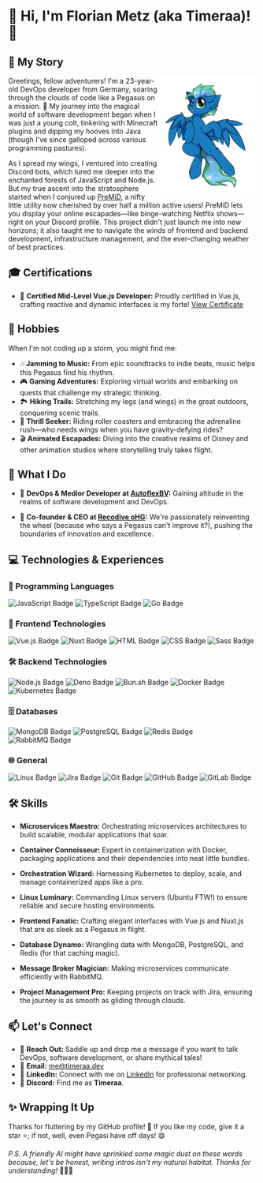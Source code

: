 # 🦄 Hi, I'm Florian Metz (aka Timeraa)! 👋

## 📖 My Story

<img src=".github/assets/Timeraa.png" align="right" width="200">

Greetings, fellow adventurers! I'm a 23-year-old DevOps developer from Germany, soaring through the clouds of code like a Pegasus on a mission. 🦄 My journey into the magical world of software development began when I was just a young colt, tinkering with Minecraft plugins and dipping my hooves into Java (though I've since galloped across various programming pastures).

As I spread my wings, I ventured into creating Discord bots, which lured me deeper into the enchanted forests of JavaScript and Node.js. But my true ascent into the stratosphere started when I conjured up [PreMiD](https://premid.app), a nifty little utility now cherished by over half a million active users! PreMiD lets you display your online escapades—like binge-watching Netflix shows—right on your Discord profile. This project didn't just launch me into new horizons; it also taught me to navigate the winds of frontend and backend development, infrastructure management, and the ever-changing weather of best practices.

## 🎓 Certifications

- 🏅 **Certified Mid-Level Vue.js Developer:** Proudly certified in Vue.js, crafting reactive and dynamic interfaces is my forte! [View Certificate](https://certificates.dev/c/9cc53f9a-64f2-4920-b773-8a08a684a7d5)

## 🌟 Hobbies

When I'm not coding up a storm, you might find me:

- 🎶 **Jamming to Music:** From epic soundtracks to indie beats, music helps this Pegasus find his rhythm.
- 🎮 **Gaming Adventures:** Exploring virtual worlds and embarking on quests that challenge my strategic thinking.
- 🏞️ **Hiking Trails:** Stretching my legs (and wings) in the great outdoors, conquering scenic trails.
- 🎢 **Thrill Seeker:** Riding roller coasters and embracing the adrenaline rush—who needs wings when you have gravity-defying rides?
- 🎬 **Animated Escapades:** Diving into the creative realms of Disney and other animation studios where storytelling truly takes flight.

## 🚀 What I Do

- 🔧 **DevOps & Medior Developer at [AutoflexBV](https://github.com/AutoflexBV):** Gaining altitude in the realms of software development and DevOps.

- 💼 **Co-founder & CEO at [Recodive oHG](https://recodive.com/):** We're passionately reinventing the wheel (because who says a Pegasus can't improve it?), pushing the boundaries of innovation and excellence.

## 💻 Technologies & Experiences

### 🔧 Programming Languages

![JavaScript Badge](https://img.shields.io/badge/-JavaScript-F7DF1E?style=flat&logo=javascript&logoColor=black)
![TypeScript Badge](https://img.shields.io/badge/-TypeScript-007ACC?style=flat&logo=typescript&logoColor=white)
![Go Badge](https://img.shields.io/badge/-Go-00ADD8?style=flat&logo=go&logoColor=white&logoSize=auto)

### 🎨 Frontend Technologies

![Vue.js Badge](https://img.shields.io/badge/-Vue.js-4FC08D?style=flat&logo=vue.js&logoColor=white)
![Nuxt Badge](https://img.shields.io/badge/-Nuxt-00C58E?style=flat&logo=nuxt&logoColor=white&logoSize=auto)
![HTML Badge](https://img.shields.io/badge/-HTML-E34F26?style=flat&logo=html5&logoColor=white)
![CSS Badge](https://img.shields.io/badge/-CSS-1572B6?style=flat&logo=css3&logoColor=white)
![Sass Badge](https://img.shields.io/badge/-Sass-CC6699?style=flat&logo=sass&logoColor=white)

### 🛠️ Backend Technologies

![Node.js Badge](https://img.shields.io/badge/-Node.js-339933?style=flat&logo=node.js&logoColor=white)
![Deno Badge](https://img.shields.io/badge/-Deno-000000?style=flat&logo=deno&logoColor=white)
![Bun.sh Badge](https://img.shields.io/badge/-Bun-%23f7eeda?style=flat&logo=bun&logoColor=black&logoSize=auto)
![Docker Badge](https://img.shields.io/badge/-Docker-2496ED?style=flat&logo=docker&logoColor=white&logoSize=auto)
![Kubernetes Badge](https://img.shields.io/badge/-Kubernetes-326CE5?style=flat&logo=kubernetes&logoColor=white)

### 🗄️ Databases

![MongoDB Badge](https://img.shields.io/badge/-MongoDB-47A248?style=flat&logo=mongodb&logoColor=white)
![PostgreSQL Badge](https://img.shields.io/badge/-PostgreSQL-336791?style=flat&logo=postgresql&logoColor=white)
![Redis Badge](https://img.shields.io/badge/-Redis-DC382D?style=flat&logo=redis&logoColor=white)
![RabbitMQ Badge](https://img.shields.io/badge/-RabbitMQ-fc6404?style=flat&logo=rabbitmq&logoColor=white)

### 🌐 General

![Linux Badge](https://img.shields.io/badge/-Linux-FCC624?style=flat&logo=linux&logoColor=black)
![Jira Badge](https://img.shields.io/badge/-Jira-0052CC?style=flat&logo=jira&logoColor=white)
![Git Badge](https://img.shields.io/badge/-Git-F05032?style=flat&logo=git&logoColor=white)
![GitHub Badge](https://img.shields.io/badge/-GitHub-181717?style=flat&logo=github&logoColor=white)
![GitLab Badge](https://img.shields.io/badge/-GitLab-FCA121?style=flat&logo=gitlab&logoColor=white)

## 🛠️ Skills

- **Microservices Maestro:** Orchestrating microservices architectures to build scalable, modular applications that soar.

- **Container Connoisseur:** Expert in containerization with Docker, packaging applications and their dependencies into neat little bundles.

- **Orchestration Wizard:** Harnessing Kubernetes to deploy, scale, and manage containerized apps like a pro.

- **Linux Luminary:** Commanding Linux servers (Ubuntu FTW!) to ensure reliable and secure hosting environments.

- **Frontend Fanatic:** Crafting elegant interfaces with Vue.js and Nuxt.js that are as sleek as a Pegasus in flight.

- **Database Dynamo:** Wrangling data with MongoDB, PostgreSQL, and Redis (for that caching magic).

- **Message Broker Magician:** Making microservices communicate efficiently with RabbitMQ.

- **Project Management Pro:** Keeping projects on track with Jira, ensuring the journey is as smooth as gliding through clouds.

## 📫 Let's Connect

- 💬 **Reach Out:** Saddle up and drop me a message if you want to talk DevOps, software development, or share mythical tales!
- 📧 **Email:** [me@timeraa.dev](mailto:me@timeraa.dev)
- 🔗 **LinkedIn:** Connect with me on [LinkedIn](https://www.linkedin.com/in/Timeraa) for professional networking.
- 💬 **Discord:** Find me as **Timeraa**.

## ✨ Wrapping It Up

Thanks for fluttering by my GitHub profile! 🚀 If you like my code, give it a star ⭐️; if not, well, even Pegasi have off days! 😄

_P.S. A friendly AI might have sprinkled some magic dust on these words because, let's be honest, writing intros isn't my natural habitat. Thanks for understanding!_ 🤖🦄✨
